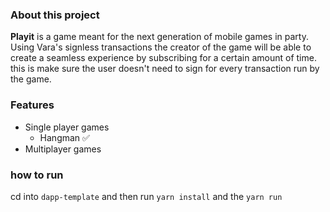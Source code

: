 ### About this project

**Playit** is a game meant for the next generation of mobile games in party. Using Vara's signless transactions the creator of the game will be able to create a seamless experience by subscribing for a certain amount of time. this is make sure the user doesn't need to sign for every transaction run by the game.

### Features

- Single player games
  - Hangman ✅
- Multiplayer games

### how to run

cd into `dapp-template` and then run `yarn install` and the `yarn run`